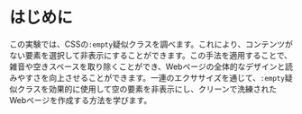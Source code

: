 # はじめに

この実験では、CSSの`:empty`疑似クラスを調べます。これにより、コンテンツがない要素を選択して非表示にすることができます。この手法を適用することで、雑音や空きスペースを取り除くことができ、Webページの全体的なデザインと読みやすさを向上させることができます。一連のエクササイズを通じて、`:empty`疑似クラスを効果的に使用して空の要素を非表示にし、クリーンで洗練されたWebページを作成する方法を学びます。
